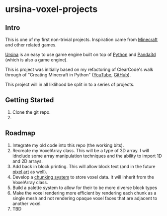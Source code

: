# ursina-voxel-projects

## Intro
This is one of my first non-trivial projects. Inspiration came from [Minecraft](https://www.minecraft.net/en-us) and other related games.

[Ursina](https://www.ursinaengine.org/index.html) is an easy to use game engine built on top of [Python](https://www.python.org) and [Panda3d](https://www.panda3d.org) (which is also a game engine).

This is project was initially based on my refactoring of ClearCode's walk through of "Creating Minecraft in Python" ([YouTube](https://www.youtube.com/watch?v=DHSRaVeQxIk), [GitHub](https://github.com/clear-code-projects/Minecraft-in-Python)).

This project will in all liklihood be split in to a series of projects.

## Getting Started
<ol>
  <li>Clone the git repo.
  <li>
</ol>

## Roadmap
<ol>
  <li>Integrate my old code into this repo (the working bits).
  <li>Recreate my VoxelArray class. This will be a type of 3D array. I will idnclude some array manipulation techniques and the ability to import 1D and 2D arrays.
  <li>Add back in block printing. This will allow block text (and in the future <a href="https://en.wikipedia.org/wiki/Pixel_art">pixel art</a> as well).
  <li>Develop a <a href="https://minecraft.fandom.com/wiki/Chunk">chunking system</a> to store voxel data. It will inherit from the VoxelArray class.
  <li>Build a palette system to allow for their to be more diverse block types
  <li>Make the voxel rendering more efficient by rendering each chunk as a single mesh and not rendering opaque voxel faces that are adjacent to another voxel.
  <li>TBD
</ol>
